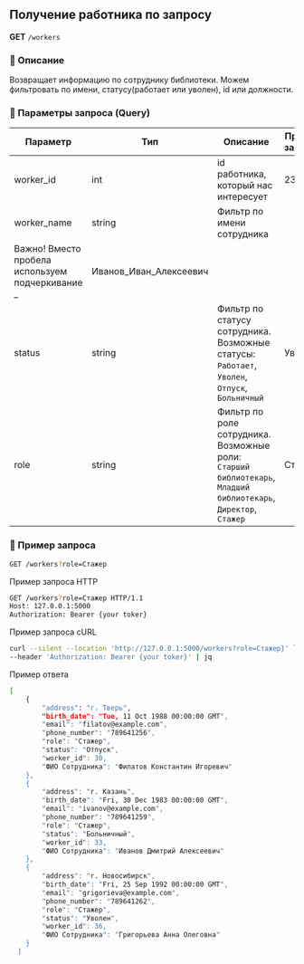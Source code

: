 ## Получение работника по запросу

**GET** `/workers`

### 🔹 Описание

Возвращает информацию по сотруднику библиотеки. Можем фильтровать по имени, статусу(работает или уволен), id или должности.

### 🔹 Параметры запроса (Query)

| Параметр | Тип | Описание | Пример запроса |
| --- | --- | --- | --- |
| worker_id | int | id работника, который нас интересует | 23 |
| worker_name | string | Фильтр по имени сотрудника 
Важно! Вместо пробела используем подчеркивание  _ | Иванов_Иван_Алексеевич |
| status | string | Фильтр по статусу сотрудника. Возможные статусы: `Работает`, `Уволен`, `Отпуск`, `Больничный`  | Уволен |
| role | string | Фильтр по роле сотрудника. Возможные роли: `Старший библиотекарь`, `Младший библиотекарь`, `Директор`, `Стажер` | Стажер |

### 🔹 Пример запроса

```bash
GET /workers?role=Стажер
```

Пример запроса HTTP

```bash
GET /workers?role=Стажер HTTP/1.1
Host: 127.0.0.1:5000
Authorization: Bearer {your toker}
```

Пример запроса cURL

```bash
curl --silent --location 'http://127.0.0.1:5000/workers?role=Стажер}' `
--header 'Authorization: Bearer {your toker}' | jq
```

Пример ответа

```bash
[
    {
        "address": "г. Тверь",
        "birth_date": "Tue, 11 Oct 1988 00:00:00 GMT",
        "email": "filatov@example.com",
        "phone_number": "789641256",
        "role": "Стажер",
        "status": "Отпуск",
        "worker_id": 30,
        "ФИО Сотрудника": "Филатов Константин Игоревич"
    },
    {
        "address": "г. Казань",
        "birth_date": "Fri, 30 Dec 1983 00:00:00 GMT",
        "email": "ivanov@example.com",
        "phone_number": "789641259",
        "role": "Стажер",
        "status": "Больничный",
        "worker_id": 33,
        "ФИО Сотрудника": "Иванов Дмитрий Алексеевич"
    },
    {
        "address": "г. Новосибирск",
        "birth_date": "Fri, 25 Sep 1992 00:00:00 GMT",
        "email": "grigorieva@example.com",
        "phone_number": "789641262",
        "role": "Стажер",
        "status": "Уволен",
        "worker_id": 36,
        "ФИО Сотрудника": "Григорьева Анна Олеговна"
    }
  ]
```